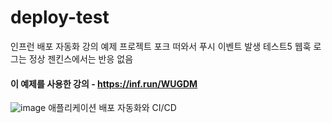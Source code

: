 # deploy-test
인프런 배포 자동화 강의 예제 프로젝트
포크 떠와서 푸시 이벤트 발생 테스트5
웹훅 로그는 정상 젠킨스에서는 반응 없음

#### 이 예제를 사용한 강의 - https://inf.run/WUGDM
![image](https://github.com/lleellee0/application-deploy-advanced/assets/14347593/96691c72-a4d7-4dec-ab1c-1d0d4859fdcb)
애플리케이션 배포 자동화와 CI/CD
